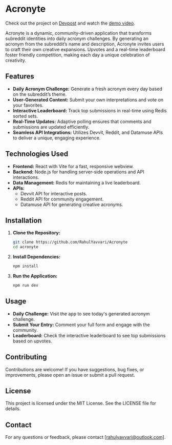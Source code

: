 
# Acronyte

Check out the project on [Devpost](https://devpost.com/software/acronyte) and watch the [demo video](https://youtu.be/8f1pvYd-dZg).

Acronyte is a dynamic, community-driven application that transforms subreddit identities into daily acronym challenges. By generating an acronym from the subreddit’s name and description, Acronyte invites users to craft their own creative expansions. Upvotes and a real-time leaderboard foster friendly competition, making each day a unique celebration of creativity.

## Features

- **Daily Acronym Challenge:** Generate a fresh acronym every day based on the subreddit’s theme.
- **User-Generated Content:** Submit your own interpretations and vote on your favorites.
- **Interactive Leaderboard:** Track top submissions in real-time using Redis sorted sets.
- **Real-Time Updates:** Adaptive polling ensures that comments and submissions are updated efficiently.
- **Seamless API Integrations:** Utilizes Devvit, Reddit, and Datamuse APIs to deliver a unique, engaging experience.

## Technologies Used

- **Frontend:** React with Vite for a fast, responsive webview.
- **Backend:** Node.js for handling server-side operations and API interactions.
- **Data Management:** Redis for maintaining a live leaderboard.
- **APIs:**
  - Devvit API for interactive posts.
  - Reddit API for community engagement.
  - Datamuse API for generating creative acronyms.

## Installation

1. **Clone the Repository:**

   ```bash
   git clone https://github.com/RahulYavvari/Acronyte
   cd acronyte
   ```

2. **Install Dependencies:**

   ```bash
   npm install
   ```

3. **Run the Application:**

   ```bash
   npm run dev
   ```

## Usage

- **Daily Challenge:** Visit the app to see today's generated acronym challenge.
- **Submit Your Entry:** Comment your full form and engage with the community.
- **Leaderboard:** Check the interactive leaderboard to see top submissions based on upvotes.

## Contributing

Contributions are welcome! If you have suggestions, bug fixes, or improvements, please open an issue or submit a pull request.

## License

This project is licensed under the MIT License. See the LICENSE file for details.

## Contact

For any questions or feedback, please contact [rahulyavvari@outlook.com].
